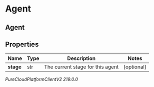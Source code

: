 # Agent

## Agent

## Properties

|Name | Type | Description | Notes|
|------------ | ------------- | ------------- | -------------|
| **stage** | str | The current stage for this agent | [optional] |



_PureCloudPlatformClientV2 219.0.0_
